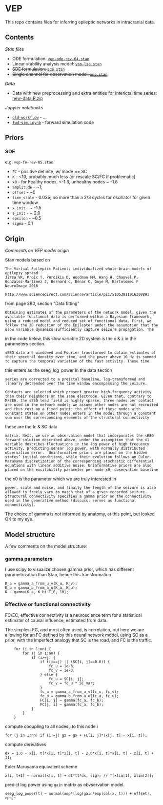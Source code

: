 # VEP

This repo contains files for inferring epileptic networks in intracranial
data.

## Contents

_Stan files_

- ODE formulation: [`vep-ode-rev-04.stan`](vep-ode-rev-04.stan)
- Linear stability analysis model: [`vep-lsa.stan`](vep-lsa.stan)
- ~~SDE formulation: [`sde.stan`](sde.stan)~~
- ~~Single channel for observation model: [`one.stan`](one.stan)~~

_Data_

- Data with new preprocessing and extra entities for interictal time series: [new-data.R.zip](https://github.com/maedoc/vep.stan/files/1521920/new-data.R.zip)

_Jupyter notebooks_

- [`old-workflow`](old-workflow.ipynb) - ...
- [`fwd-sim.ipynb`](fwd-sim.ipynb) - forward simulation code

## Priors

### SDE

e.g. `vep-fe-rev-05.stan`.

- `FC` - positive definite, w/ mode == SC
- `K` - <10, probably much less (or rescale SC/FC if problematic)
- `x0` - for healthy nodes, <-1.8, unhealthy nodes ~ -1.8
- `amplitude` - ~1, 
- `offset` - ~0
- `time_scale` - 0.025; no more than a 2/3 cycles for oscillator for given time window
- `x_init` - ~ -1.5
- `z_init` - ~ 2.0
- `epsilon` - ~0.5
- `sigma` - 0.1


## Origin

_Comments on VEP model origin_

Stan models based on

    The Virtual Epileptic Patient: individualized whole-brain models of epilepsy spread 
    Jirsa VK, Proix T, Perdikis D, Woodman MM, Wang H, Chauvel P, Gonzalez-Martinez J, Bernard C, Bénar C, Guye M, Bartolomei F 
    NeuroImage 2016

    http://www.sciencedirect.com/science/article/pii/S1053811916300891

from page 380, section "Data fitting"


    Obtaining estimates of the parameters of the network model, given the
    available functional data is performed within a Bayesian framework,
    using a reduced model and reduced set of functional data. First, we
    follow the 2D reduction of the Epileptor under the assumption that the
    slow variable dynamics sufficiently capture seizure propagation. The

in the code below, this slow variable 2D system is the x & z in the 
parameters section.

    sEEG data are windowed and Fourier transformed to obtain estimates of
    their spectral density over time, and the power above 10 Hz is summed
    to capture the temporal variation of the fast activity. These time

this enters as the seeg_log_power in the data section

    series are corrected to a preictal baseline, log-transformed and
    linearly detrended over the time window encompassing the seizure.

    Contacts are selected which present greater high-frequency activity
    than their neighbors on the same electrode. Given that, contrary to
    M/EEG, the sEEG lead field is highly sparse, three nodes per contact
    are used in the network model; we assume other nodes are not recruited
    and thus rest on a fixed point: the effect of these nodes with
    constant states on other nodes enters in the model through a constant
    sum over the corresponding elements of the structural connectivity

these are the Ic & SC data

    matrix. Next, we use an observation model that incorporates the sEEG
    forward solution described above, under the assumption that the x1
    variable describes fluctuations in the log power of high frequency
    activity, predicting sensor log power, with normally distributed
    observation error.  Uninformative priors are placed on the hidden
    states’ initial conditions, while their evolution follows an Euler-
    Maruyama discretization of the corresponding stochastic differential
    equations with linear additive noise. Uninformative priors are also
    placed on the excitability parameter per node x0, observation baseline

the x0 is the parameter which we are truly interested in

    power, scale and noise, and finally the length of the seizure is also
    allowed to freely vary to match that of a given recorded seizure.
    Structural connectivity specifies a gamma prior on the connectivity
    used in the generative method (discuss: serves as functional
    connectivity).

The choice of gamma is not informed by anatomy, at this point,
 but looked OK to my eye.

## Model structure

A few comments on the model structure:

### gamma parameters

I use scipy to visualize chosen gamma prior, which has different parametrization
than Stan, hence this transformation

```
K_a = gamma_a_from_u_v(K_u, K_v);
K_b = gamma_b_from_a_u(K_a, K_u);
K ~ gamma(K_a, K_b) T[0, 10];
```

### Effective or functional connectivity

FC/EC, effective connectivity is a neuroscience term for a
statistical estimator of causal influence, estimated from data.

The simplest FC, and most often used, is correlation, but here we are allowing
for an FC defined by this neural network model, using SC as a prior, with the
imperfect analogy that SC is the road, and FC is the traffic. 

```
    for (i in 1:nn) {
        for (j in 1:nn) {
            if (i>=j) {
                if ((i==j) || (SC[i, j]==0.0)) {
                    fc_u = 1e-6;
                    fc_v = 1e-3;
                } else {
                    fc_u = SC[i, j];
                    fc_v = fc_u * SC_var;
                }
                fc_a = gamma_a_from_u_v(fc_u, fc_v);
                fc_b = gamma_b_from_a_u(fc_a, fc_u);
                FC[i, j] ~ gamma(fc_a, fc_b);
                FC[j, i] ~ gamma(fc_a, fc_b);
            }
        }
    }
```

compute cooupling to all nodes j to this node i 
```
for (j in 1:nn) if (i!=j) gx = gx + FC[i, j]*(x[j, t] - x[i, t]);
```
compute derivatives
```
dx = 1.0 - x[i, t]*x[i, t]*x[i, t] - 2.0*x[i, t]*x[i, t] - z[i, t] + I1;
```
Euler Maruyama equivalent scheme
```
x[i, t+1] ~ normal(x[i, t] + dt*tt*dx, sig); // T[xlim[1], xlim[2]];
```
predict log power using `gain` matrix as obvservation model.
```
seeg_log_power[t] ~ normal(amp*(log(gain*exp(col(x, t))) + offset), eps);
```